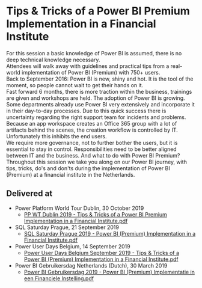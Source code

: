 # Tips & Tricks of a Power BI Premium Implementation in a Financial Institute  
For this session a basic knowledge of Power BI is assumed, there is no deep technical knowledge necessary.  
Attendees will walk away with guidelines and practical tips from a real-world implementation of Power BI (Premium) with 750+ users.  
Back to September 2016: Power BI is new, shiny and hot. It is the tool of the moment, so people cannot wait to get their hands on it.  
Fast forward 6 months, there is more traction within the business, trainings are given and workshops are held. The adoption of Power BI is growing. Some departments already use Power BI very extensively and incorporate it in their day-to-day processes. Due to this quick success there is uncertainty regarding the right support team for incidents and problems.  
Because an app workspace creates an Office 365 group with a lot of artifacts behind the scenes, the creation workflow is controlled by IT. Unfortunately this inhibits the end users.  
We require more governance, not to further bother the users, but it is essential to stay in control. Responsibilities need to be better aligned between IT and the business. And what to do with Power BI Premium?  
Throughout this session we take you along on our Power BI journey, with tips, tricks, do's and don'ts during the implementation of Power BI (Premium) at a financial institute in the Netherlands.  

## Delivered at
* Power Platform World Tour Dublin, 30 October 2019
  * [PP WT Dublin 2019 - Tips & Tricks of a Power BI Premium Implementation in a Financial Institute.pdf](https://github.com/NickyvVr/talks/blob/master/slides/PP%20WT%20Dublin%202019%20-%20Tips%20%26%20Tricks%20of%20a%20Power%20BI%20Premium%20Implementation%20in%20a%20Financial%20Institute.pdf)
* SQL Saturday Prague, 21 September 2019
  * [SQL Saturday Prague 2019 - Power BI (Premium) Implementation in a Financial Institute.pdf](https://github.com/NickyvVr/talks/blob/master/slides/SQL%20Saturday%20Prague%202019%20-%20Power%20BI%20(Premium)%20Implementation%20in%20a%20Financial%20Institute.pdf)
* Power User Days Belgium, 14 September 2019
  * [Power User Days Belgium September 2019 - Tips & Tricks of a Power BI (Premium) Implementation in a Financial Institute.pdf](https://github.com/NickyvVr/talks/blob/master/slides/Power%20User%20Days%20Belgium%20September%202019%20-%20Tips%20%26%20Tricks%20of%20a%20Power%20BI%20(Premium)%20Implementation%20in%20a%20Financial%20Institute.pdf)
* Power BI Gebruikersdag Netherlands (Dutch), 30 March 2019  
  * [Power BI Gebruikersdag 2019 - Power BI (Premium) Implementatie in een Financiele Instelling.pdf](https://github.com/NickyvVr/talks/blob/master/slides/Power%20BI%20Gebruikersdag%202019%20-%20Power%20BI%20(Premium)%20Implementatie%20in%20een%20Financiele%20Instelling.pdf)
